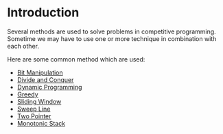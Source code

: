 # Introduction

Several methods are used to solve problems in
competitive programming.
Sometime we may have to use one or more technique in
combination with each other.

Here are some common method which are used:

- [Bit Manipulation](bit-manipulation.md)
- [Divide and Conquer](divide-and-conquer.md)
- [Dynamic Programming](dynamic-programming.md)
- [Greedy](greedy.md)
- [Sliding Window](sliding-window.md)
- [Sweep Line](sweep-line.md)
- [Two Pointer](two-pointer.md)
- [Monotonic Stack](monotonic-stack.md)
